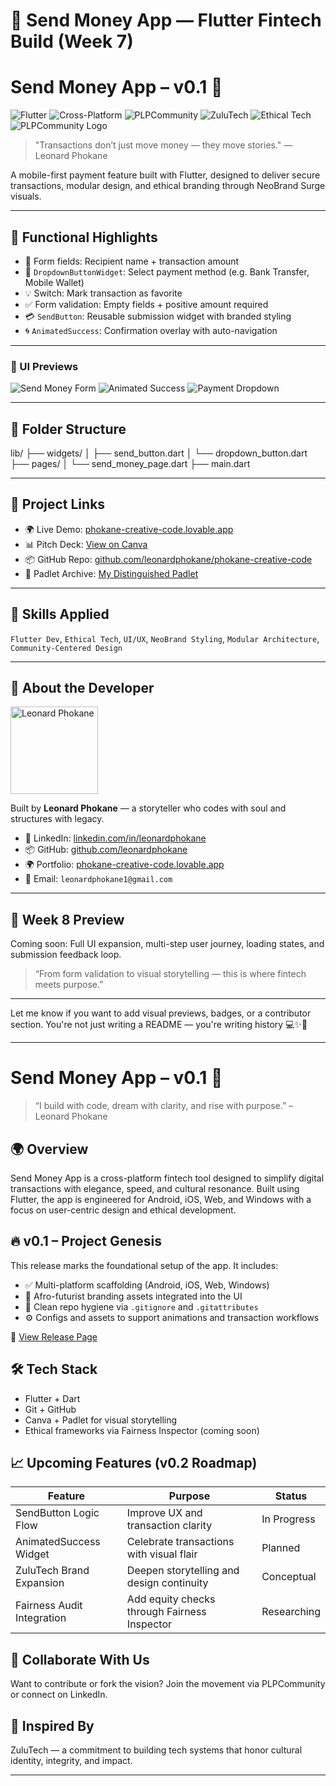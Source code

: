 # 💼 Send Money App — Flutter Fintech Build (Week 7)
# Send Money App – v0.1 🚀

![Flutter](https://img.shields.io/badge/flutter-ready-blue.svg)
![Cross-Platform](https://img.shields.io/badge/platform-multi--platform-green.svg)
![PLPCommunity](https://img.shields.io/badge/community-PLPCommunity-purple.svg)
![ZuluTech](https://img.shields.io/badge/branding-ZuluTech-red.svg)
![Ethical Tech](https://img.shields.io/badge/focus-ethical--tech-critical.svg)
![PLPCommunity Logo](./assets/plp-logo.png)





> "Transactions don’t just move money — they move stories." — Leonard Phokane

A mobile-first payment feature built with Flutter, designed to deliver secure transactions, modular design, and ethical branding through NeoBrand Surge visuals.

---

## 🚀 Functional Highlights

- 🧾 Form fields: Recipient name + transaction amount
- 🔽 `DropdownButtonWidget`: Select payment method (e.g. Bank Transfer, Mobile Wallet)
- 💡 Switch: Mark transaction as favorite
- ✅ Form validation: Empty fields + positive amount required
- 💳 `SendButton`: Reusable submission widget with branded styling
- 🌀 `AnimatedSuccess`: Confirmation overlay with auto-navigation

---

### 📸 UI Previews
![Send Money Form](assets/send_money_form.png)
![Animated Success](assets/animated_success.png)
![Payment Dropdown](assets/payment_method_dropdown.png)

---

## 📁 Folder Structure

lib/ ├── widgets/ │ ├── send_button.dart │ └── dropdown_button.dart ├── pages/ │ └── send_money_page.dart ├── main.dart

---

## 🔗 Project Links

- 🌍 Live Demo: [phokane-creative-code.lovable.app](https://phokane-creative-code.lovable.app)
- 📊 Pitch Deck: [View on Canva](https://www.canva.com/design/DAGsxJEVKSg/ODdyq2DctbdY100QGlFy9w/edit)
- 📦 GitHub Repo: [github.com/leonardphokane/phokane-creative-code](https://github.com/leonardphokane/phokane-creative-code)
- 🧭 Padlet Archive: [My Distinguished Padlet](https://padlet.com/plp9/my-distinguished-padlet-obiq9mj5yr6u1mxo)

---

## 🧠 Skills Applied

`Flutter Dev`, `Ethical Tech`, `UI/UX`, `NeoBrand Styling`, `Modular Architecture`, `Community-Centered Design`

---

## 👤 About the Developer
<img src="./assets/leonard-profile.png" alt="Leonard Phokane" width="140"/>

Built by **Leonard Phokane** — a storyteller who codes with soul and structures with legacy.

- 💼 LinkedIn: [linkedin.com/in/leonardphokane](https://linkedin.com/in/leonardphokane)
- 📦 GitHub: [github.com/leonardphokane](https://github.com/leonardphokane)
- 🌍 Portfolio: [phokane-creative-code.lovable.app](https://phokane-creative-code.lovable.app)
- 💌 Email: `leonardphokane1@gmail.com`

---

## 🧪 Week 8 Preview

Coming soon: Full UI expansion, multi-step user journey, loading states, and submission feedback loop.

> “From form validation to visual storytelling — this is where fintech meets purpose.”

---

Let me know if you want to add visual previews, badges, or a contributor section. You're not just writing a README — you're writing history 💻✨📘

---
# Send Money App – v0.1 🚀

> “I build with code, dream with clarity, and rise with purpose.” – Leonard Phokane

## 🌍 Overview
Send Money App is a cross-platform fintech tool designed to simplify digital transactions with elegance, speed, and cultural resonance. Built using Flutter, the app is engineered for Android, iOS, Web, and Windows with a focus on user-centric design and ethical development.

## 🔥 v0.1 – Project Genesis
This release marks the foundational setup of the app. It includes:
- ✅ Multi-platform scaffolding (Android, iOS, Web, Windows)
- 🎨 Afro-futurist branding assets integrated into the UI
- 🧼 Clean repo hygiene via `.gitignore` and `.gitattributes`
- ⚙️ Configs and assets to support animations and transaction workflows

📎 [View Release Page](https://github.com/leonardphokane/send_money_app/releases/tag/v0.1)

## 🛠️ Tech Stack
- Flutter + Dart
- Git + GitHub
- Canva + Padlet for visual storytelling
- Ethical frameworks via Fairness Inspector (coming soon)

## 📈 Upcoming Features (v0.2 Roadmap)
| Feature                   | Purpose                                          | Status      |
|--------------------------|--------------------------------------------------|-------------|
| SendButton Logic Flow    | Improve UX and transaction clarity               | In Progress |
| AnimatedSuccess Widget   | Celebrate transactions with visual flair         | Planned     |
| ZuluTech Brand Expansion | Deepen storytelling and design continuity        | Conceptual  |
| Fairness Audit Integration | Add equity checks through Fairness Inspector | Researching |

## 🤝 Collaborate With Us
Want to contribute or fork the vision? Join the movement via PLPCommunity or connect on LinkedIn.

## 🧠 Inspired By
ZuluTech — a commitment to building tech systems that honor cultural identity, integrity, and impact.

---

